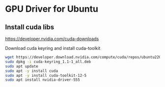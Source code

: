 # GPU Driver for Ubuntu

## Install cuda libs

https://developer.nvidia.com/cuda-downloads

Download cuda keyring and install cuda-toolkit

```sh
wget https://developer.download.nvidia.com/compute/cuda/repos/ubuntu2204/x86_64/cuda-keyring_1.1-1_all.deb
sudo dpkg -i cuda-keyring_1.1-1_all.deb
sudo apt update
sudo apt -y install cuda
sudo apt -y install cuda-toolkit-12-5
sudo apt install nvidia-driver-555
```
